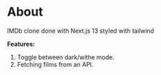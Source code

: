 # About

IMDb clone done with Next.js 13 styled with tailwind

**Features:**

1. Toggle between dark/withe mode.
2. Fetching films from an API.
